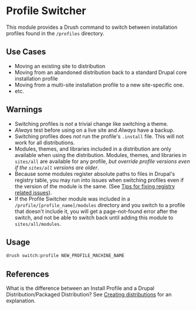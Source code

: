 # Profile Switcher

This module provides a Drush command to switch between installation profiles found in the `/profiles` directory.

## Use Cases

* Moving an existing site to distribution
* Moving from an abandoned distribution back to a standard Drupal core installation profile
* Moving from a multi-site installation profile to a new site-specific one.
* etc.

## Warnings

* Switching profiles is *not* a trivial change like switching a theme.
* *Always* test before using on a live site and *Always* have a backup.
* Switching profiles does *not* run the profile's `.install` file. This will not work for all distributions.
* Modules, themes, and libraries included in a distribution are only available when using the distribution. Modules, themes, and libraries in `sites/all` are available for any profile, *but override profile versions even if the `sites/all` versions are older*.
* Because some modules register absolute paths to files in Drupal's registry table, you may run into issues when switching profiles even if the version of the module is the same. (See [Tips for fixing registry related issues](https://drupal.org/node/1974964)).
* If the Profile Switcher module was included in a `/profile/[profile_name]/modules` directory and you switch to a profile that doesn't include it, you will get a page-not-found error after the switch, and not be able to switch back until adding this module to `sites/all/modules`.

## Usage

```sh
drush switch:profile NEW_PROFILE_MACHINE_NAME
```

## References

What is the difference between an Install Profile and a Drupal Distribution/Packaged Distribution?  See [Creating distributions](https://www.drupal.org/docs/8/distributions/creating-distributions) for an explanation.
